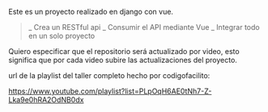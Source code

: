 Este es un proyecto realizado en django con vue.

>_ Crea un RESTful api
>_ Consumir el API mediante Vue
>_ Integrar todo en un solo proyecto


Quiero especificar que el repositorio será actualizado por video, esto significa que por cada video subire las actualizaciones del proyecto.

url de la playlist del taller completo hecho por codigofacilito:

https://www.youtube.com/playlist?list=PLpOqH6AE0tNh7-Z-Lka9e0hRA2OdNB0dx

